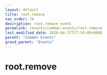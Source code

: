 ```yaml
---
layout: default
title: root.remove 
nav_order: 74
description: root.remove event
permalink: /events/common-events/root-remove
last_modified_date: 2020-04-27T17:54:08+0000
parent: "Common Events"
grand_parent: "Events"
---
```


# root.remove

